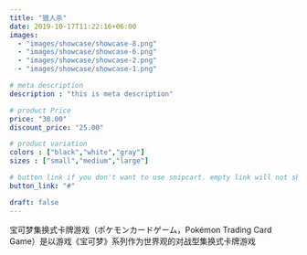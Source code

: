 ```yaml
---
title: "狼人杀"
date: 2019-10-17T11:22:16+06:00
images: 
  - "images/showcase/showcase-8.png"
  - "images/showcase/showcase-6.png"
  - "images/showcase/showcase-2.png"
  - "images/showcase/showcase-1.png"

# meta description
description : "this is meta description"

# product Price
price: "30.00"
discount_price: "25.00"

# product variation
colors : ["black","white","gray"]
sizes : ["small","medium","large"]

# button link if you don't want to use snipcart. empty link will not show button
button_link: "#"

draft: false
---
```


宝可梦集换式卡牌游戏（ポケモンカードゲーム，Pokémon Trading Card Game）是以游戏《宝可梦》系列作为世界观的对战型集换式卡牌游戏
